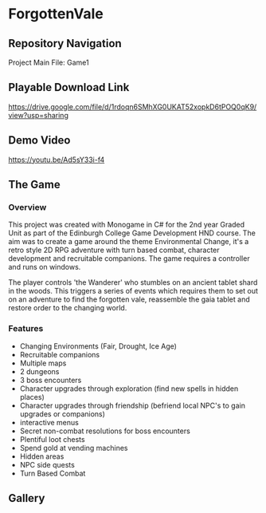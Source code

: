 # ForgottenVale

## Repository Navigation 

Project Main File: Game1

## Playable Download Link 

https://drive.google.com/file/d/1rdoqn6SMhXG0UKAT52xopkD6tPOQ0qK9/view?usp=sharing

## Demo Video

https://youtu.be/Ad5sY33i-f4

## The Game

### Overview
This project was created with Monogame in C# for the 2nd year Graded Unit as part of the Edinburgh College Game Development HND course. The aim was to create a game around the theme Environmental Change, it's a retro style 2D RPG adventure with turn based combat, character development and recruitable companions. The game requires a controller and runs on windows.

The player controls 'the Wanderer' who stumbles on an ancient tablet shard in the woods. This triggers a series of events which requires them to set out on an adventure to find the forgotten vale, reassemble the gaia tablet and restore order to the changing world. 

### Features

* Changing Environments (Fair, Drought, Ice Age)
* Recruitable companions
* Multiple maps
* 2 dungeons 
* 3 boss encounters
* Character upgrades through exploration (find new spells in hidden places)
* Character upgrades through friendship (befriend local NPC's to gain upgrades or companions)
* interactive menus
* Secret non-combat resolutions for boss encounters
* Plentiful loot chests
* Spend gold at vending machines
* Hidden areas
* NPC side quests
* Turn Based Combat

## Gallery
